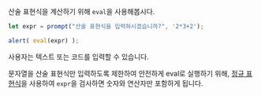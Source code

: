 산술 표현식을 계산하기 위해 `eval`을 사용해봅시다.

```js demo run
let expr = prompt("산술 표현식을 입력하시겠습니까?", '2*3+2');

alert( eval(expr) );
```

사용자는 텍스트 또는 코드를 입력할 수 있습니다.

문자열을 산술 표현식만 입력하도록 제한하여 안전하게 eval로 실행하기 위해, [정규 표현식](info:regular-expressions)을 사용하여 `expr`을 검사하면 숫자와 연산자만 포함하게 됩니다.
